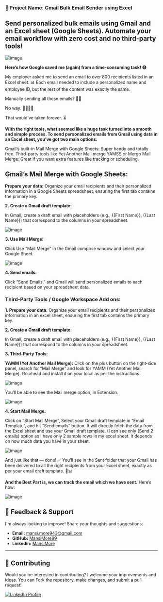 ### 📌 Project Name: Gmail Bulk Email Sender using Excel

Send personalized bulk emails using Gmail and an Excel sheet (Google Sheets). Automate your email workflow with zero cost and no third-party tools!
------------------------------------------------------------------------------------------------------------------------------------------------------------------------------------


![image](https://github.com/user-attachments/assets/99cf3e04-4d87-4131-97a8-b068db5a4e8c)


**Here’s how Google saved me (again) from a time-consuming task! 😅**

My employer asked me to send an email to over 800 recipients listed in an Excel sheet. 📊 Each email needed to include a personalized name and employee ID, but the rest of the content was exactly the same.

Manually sending all those emails? 🧑‍💻

No way. 🙅‍♂️🙅‍♀️ 

That would’ve taken forever. ⏳


**With the right tools, what seemed like a huge task turned into a smooth and simple process. To send personalized emails from Gmail using data in an Excel sheet, you’ve got two main options:**

Gmail’s built-in Mail Merge with Google Sheets: Super handy and totally free.
Third-party tools like Yet Another Mail merge YAMSS or Mergo Mail Merge: Great if you want extra features like tracking or scheduling.

## Gmail’s Mail Merge with Google Sheets:

**Prepare your data:**
Organize your email recipients and their personalized information in a Google Sheets spreadsheet, ensuring the first tab contains the primary key.

**2. Create a Gmail draft template:**

In Gmail, create a draft email with placeholders (e.g., {{First Name}}, {{Last Name}}) that correspond to the columns in your spreadsheet.


![image](https://github.com/user-attachments/assets/774118cf-cafe-41dc-83eb-9ca978a074ce)


**3. Use Mail Merge:**

Click Use “Mail Merge” in the Gmail compose window and select your Google Sheet.


![image](https://github.com/user-attachments/assets/36d1de1b-eaa7-4828-acb7-90d390c1e820)


**4. Send emails:**

Click “Send Emails,” and Gmail will send personalized emails to each recipient based on your spreadsheet data.

### Third-Party Tools / Google Workspace Add ons:

**1. Prepare your data:**
Organize your email recipients and their personalized information in an excel sheet, ensuring the first tab contains the primary key.

**2. Create a Gmail draft template:**

In Gmail, create a draft email with placeholders (e.g., {{First Name}}, {{Last Name}}) that correspond to the columns in your spreadsheet.

**3. Third-Party Tools:**

**YAMM (Yet Another Mail Merge):**
Click on the plus button on the right-side panel, search for “Mail Merge” and look for YAMM (Yet Another Mail Merge). Go ahead and install it on your local as per the instructions.


![image](https://github.com/user-attachments/assets/0d9d3c22-d3f5-4d1a-b408-e603ed563a66)


You’ll be able to see the Mail merge option, in Extension.


![image](https://github.com/user-attachments/assets/a136f9fd-fdb8-46ba-a5de-80f760128498)

**4. Start Mail Merge:**

Click on “Start Mail Merge”, Select your Gmail draft template in “Email Template”, and hit “Send emails” button. It will directly fetch the data from the Excel sheet and use your Gmail draft template. (I can see only (Send 2 emails) option as I have only 2 sample rows in my excel sheet. It depends on how much data you have in your sheet.


![image](https://github.com/user-attachments/assets/bdec8c37-41ec-437a-a5e4-d1461e761609)

And just like that — done! ✅
You’ll see in the Sent folder that your Gmail has been delivered to all the right recipients from your Excel sheet, exactly as per your email draft template. 💌📊

**And the Best Part is, we can track the email which we have sent.** Here’s how:


![image](https://github.com/user-attachments/assets/ec6cb8c6-55b1-4c47-8ec5-f609ccca0f23)


## 💬 Feedback & Support

I'm always looking to improve! Share your thoughts and suggestions:

- **Email:** mansi.more943@gmail.com
- **GitHub:** [MansiMore99](https://github.com/MansiMore99)
- **Linkedin:** [MansiMore](https://linkedin.com/in/mansi-more-0943)

-----------------------------------------------------------------------------------------------------------------------------------------------------------------

## 📢 Contributing

Would you be interested in contributing? I welcome your improvements and ideas. You can Fork the repository, make changes, and submit a pull request!

<a href="https://www.linkedin.com/in/mansi-more-0943/"> ![LinkedIn Profile](https://img.shields.io/badge/LinkedIn-0077B5?style=for-the-badge&logo=linkedin&logoColor=white) </a>





